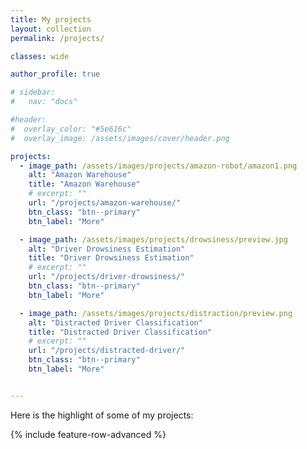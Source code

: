 ```yaml
---
title: My projects
layout: collection
permalink: /projects/

classes: wide

author_profile: true

# sidebar:
#   nav: "docs"

#header:
#  overlay_color: "#5e616c"
#  overlay_image: /assets/images/cover/header.png

projects: 
  - image_path: /assets/images/projects/amazon-robot/amazon1.png
    alt: "Amazon Warehouse"
    title: "Amazon Warehouse" 
    # excerpt: ""
    url: "/projects/amazon-warehouse/"
    btn_class: "btn--primary"
    btn_label: "More"

  - image_path: /assets/images/projects/drowsiness/preview.jpg
    alt: "Driver Drowsiness Estimation"
    title: "Driver Drowsiness Estimation"
    # excerpt: ""
    url: "/projects/driver-drowsiness/"
    btn_class: "btn--primary"
    btn_label: "More"

  - image_path: /assets/images/projects/distraction/preview.png
    alt: "Distracted Driver Classification"
    title: "Distracted Driver Classification"
    # excerpt: ""
    url: "/projects/distracted-driver/"
    btn_class: "btn--primary"
    btn_label: "More"   


---
```


Here is the highlight of some of my projects:

{% include feature-row-advanced %}
